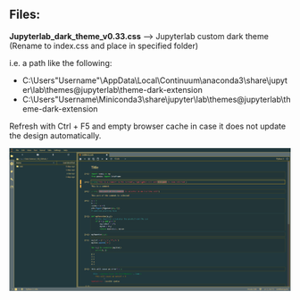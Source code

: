 <h2>Files:</h2>

<b>Jupyterlab_dark_theme_v0.33.css</b> --> Jupyterlab custom dark theme (Rename to index.css and place in specified folder)

i.e. a path like the following:
- C:\Users\"Username"\AppData\Local\Continuum\anaconda3\share\jupyter\lab\themes\@jupyterlab\theme-dark-extension
- C:\Users\"Username\Miniconda3\share\jupyter\lab\themes\@jupyterlab\theme-dark-extension

Refresh with Ctrl + F5 and empty browser cache in case it does not update the design automatically.


![Sample of the dark theme](https://github.com/akanz1/Data-Science-Knowledge-Base/blob/master/Jupyterlab/Dark_theme_sample.png)
